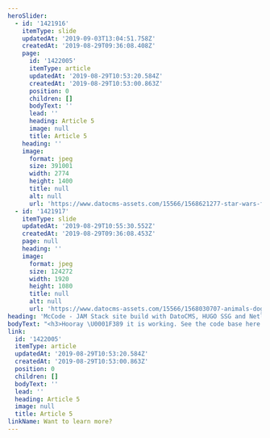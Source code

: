```yaml
---
heroSlider:
  - id: '1421916'
    itemType: slide
    updatedAt: '2019-09-03T13:04:51.758Z'
    createdAt: '2019-08-29T09:36:08.408Z'
    page:
      id: '1422005'
      itemType: article
      updatedAt: '2019-08-29T10:53:20.584Z'
      createdAt: '2019-08-29T10:53:00.863Z'
      position: 0
      children: []
      bodyText: ''
      lead: ''
      heading: Article 5
      image: null
      title: Article 5
    heading: ''
    image:
      format: jpeg
      size: 391001
      width: 2774
      height: 1400
      title: null
      alt: null
      url: 'https://www.datocms-assets.com/15566/1568621277-star-wars-fan-art.jpg'
  - id: '1421917'
    itemType: slide
    updatedAt: '2019-08-29T10:55:30.552Z'
    createdAt: '2019-08-29T09:36:08.453Z'
    page: null
    heading: ''
    image:
      format: jpeg
      size: 124272
      width: 1920
      height: 1080
      title: null
      alt: null
      url: 'https://www.datocms-assets.com/15566/1568030707-animals-dogs-shampoo-bubbles-corgi.jpg'
heading: 'McCode - JAM Stack site build with DatoCMS, HUGO SSG and Netlify?'
bodyText: "<h3>Hooray \U0001F389 it is working. See the code base here <a href=\"https://github.com/elgboffel/JAM-Stack-McCode\">https://github.com/elgboffel/JAM-Stack-McCode</a></h3>"
link:
  id: '1422005'
  itemType: article
  updatedAt: '2019-08-29T10:53:20.584Z'
  createdAt: '2019-08-29T10:53:00.863Z'
  position: 0
  children: []
  bodyText: ''
  lead: ''
  heading: Article 5
  image: null
  title: Article 5
linkName: Want to learn more?
---
```


